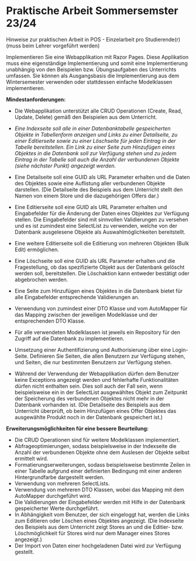 # Praktische Arbeit Sommersemster 23/24

Hinweise zur praktischen Arbeit in POS - Einzelarbeit pro Studierende(r)
    (muss beim Lehrer vorgeführt werden)



Implementieren Sie eine Webapplikation mit Razor Pages. Diese Applikation muss eine  eigenständige Implementierung und somit eine Implementierung unabhängig  von den Beispielen bzw. Übungsaufgaben des Unterrichts umfassen. Sie  können als Ausgangsbasis die Implementierung aus dem Wintersemester  verwenden oder stattdessen einfache Modelklassen implementieren.



**Mindestanforderungen:**

- Die Webapplikation unterstützt alle CRUD Operationen (Create, Read, Update, Delete) gemäß den Beispielen aus dem Unterricht.

- *Eine Indexseite soll alle in einer Datenbanktabelle gespeicherten Objekte in Tabellenform anzeigen und Links zu einer Detailseite, zu einer  Editierseite sowie zu einer Löschseite für jeden Eintrag in der Tabelle  bereitstellen. Ein Link zu einer Seite zum Hinzufügen eines Objektes in  die Datenbank soll zur Verfügung stehen und zu jedem Eintrag in der  Tabelle soll auch die Anzahl der verbundenen Objekte (siehe nächster  Punkt) angezeigt werden.*

- Eine Detailseite soll eine GUID als URL Parameter erhalten und die Daten des Objektes sowie eine Auflistung aller verbundenen Objekte darstellen.  (Die Detailseite des Beispiels aus dem Unterricht stellt den Namen von  einem Store und die dazugehörigen Offers dar.)

- Eine Editierseite soll eine GUID als URL Parameter erhalten und  Eingabefelder für die Änderung der Daten eines Objektes zur Verfügung  stellen. Die Eingabefelder sind mit sinnvollen Validierungen zu versehen und es ist zumindest eine SelectList zu verwenden, welche von der  Datenbank ausgelesene Objekte als Auswahlmöglichkeiten bereitstellt.

- Eine weitere Editierseite soll die Editierung von mehreren Objekten (Bulk Edit) ermöglichen.

- Eine Löschseite soll eine GUID als URL Parameter erhalten und die  Fragestellung, ob das spezifizierte Objekt aus der Datenbank gelöscht  werden soll, bereitstellen. Die Löschaktion kann entweder bestätigt oder abgebrochen werden.

- Eine Seite zum Hinzufügen eines Objektes in die Datenbank bietet für alle Eingabefelder entsprechende Validierungen an.

- Verwendung von zumindest einer DTO Klasse und vom AutoMapper für das Mapping  zwischen der jeweiligen Modelklasse und der entsprechenden DTO Klasse.

- Für alle verwendeten Modelklassen ist jeweils ein Repository für den Zugriff auf die Datenbank zu implementieren.

- Umsetzung einer Authentifizierung und Authorisierung über eine Login-Seite.  Definieren Sie Seiten, die allen Benutzern zur Verfügung stehen, und  Seiten, die nur bestimmten Benutzern zur Verfügung stehen.

- Während der Verwendung der Webapplikation dürfen dem Benutzer keine Exceptions  angezeigt werden und fehlerhafte Funktionalitäten dürfen nicht enthalten sein. Dies soll auch der Fall sein, wenn beispielsweise ein in der  SelectList ausgewähltes Objekt zum Zeitpunkt der Speicherung des  verbundenen Objektes nicht mehr in der Datenbank vorhanden ist. (Die  Detailseite des Beispiels aus dem Unterricht überprüft, ob beim  Hinzufügen eines Offer Objektes das ausgewählte Produkt noch in der  Datenbank gespeichert ist.)

  

**Erweiterungsmöglichkeiten für eine bessere Beurteilung:**



- Die CRUD Operationen sind für weitere Modelklassen implementiert.
- Abfrageoptimierungen, sodass beispielsweise in der Indexseite die Anzahl der verbundenen  Objekte ohne dem Auslesen der Objekte selbst ermittelt wird.
- Formatierungserweiterungen, sodass beispielsweise bestimmte Zeilen in einer Tabelle aufgrund einer  definierten Bedingung mit einer anderen Hintergrundfarbe dargestellt  werden.
- Verwendung von mehreren SelectLists.
- Verwendung von mehreren DTO Klassen, wobei das Mapping mit dem AutoMapper durchgeführt wird.
- Die Validierungen der Eingabefelder werden mit Hilfe in der Datenbank gespeicherter Werte durchgeführt.
- In Abhängigkeit vom Benutzer, der sich eingeloggt hat, werden die Links  zum Editieren oder Löschen eines Objektes angezeigt. (Die Indexseite des Beispiels aus dem Unterricht zeigt Stores an und die Editier- bzw.  Löschmöglichkeit für Stores wird nur dem Manager eines Stores  angezeigt.)
- Der Import von Daten einer hochgeladenen Datei wird zur Verfügung gestellt.